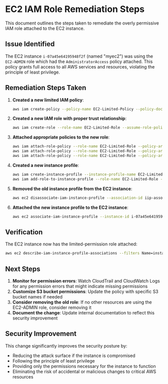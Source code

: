 # EC2 IAM Role Remediation Steps

This document outlines the steps taken to remediate the overly permissive IAM role attached to the EC2 instance.

## Issue Identified

The EC2 instance `i-07a45e64195948f2f` (named "myec2") was using the `EC2-ADMIN` role which had the `AdministratorAccess` policy attached. This policy grants full access to all AWS services and resources, violating the principle of least privilege.

## Remediation Steps Taken

1. **Created a new limited IAM policy**:
   ```bash
   aws iam create-policy --policy-name EC2-Limited-Policy --policy-document file://ec2-limited-policy.json
   ```

2. **Created a new IAM role with proper trust relationship**:
   ```bash
   aws iam create-role --role-name EC2-Limited-Role --assume-role-policy-document file://ec2-limited-trust-policy.json
   ```

3. **Attached appropriate policies to the new role**:
   ```bash
   aws iam attach-role-policy --role-name EC2-Limited-Role --policy-arn arn:aws:iam::384612698411:policy/EC2-Limited-Policy
   aws iam attach-role-policy --role-name EC2-Limited-Role --policy-arn arn:aws:iam::aws:policy/AmazonSSMManagedInstanceCore
   aws iam attach-role-policy --role-name EC2-Limited-Role --policy-arn arn:aws:iam::aws:policy/AmazonSSMPatchAssociation
   ```

4. **Created a new instance profile**:
   ```bash
   aws iam create-instance-profile --instance-profile-name EC2-Limited-Profile
   aws iam add-role-to-instance-profile --role-name EC2-Limited-Role --instance-profile-name EC2-Limited-Profile
   ```

5. **Removed the old instance profile from the EC2 instance**:
   ```bash
   aws ec2 disassociate-iam-instance-profile --association-id iip-assoc-04714c7dd0b0feb7a
   ```

6. **Attached the new instance profile to the EC2 instance**:
   ```bash
   aws ec2 associate-iam-instance-profile --instance-id i-07a45e64195948f2f --iam-instance-profile Name=EC2-Limited-Profile
   ```

## Verification

The EC2 instance now has the limited-permission role attached:
```bash
aws ec2 describe-iam-instance-profile-associations --filters Name=instance-id,Values=i-07a45e64195948f2f
```

## Next Steps

1. **Monitor for permission errors**: Watch CloudTrail and CloudWatch Logs for any permission errors that might indicate missing permissions
2. **Customize S3 bucket permissions**: Update the policy with specific S3 bucket names if needed
3. **Consider removing the old role**: If no other resources are using the EC2-ADMIN role, consider removing it
4. **Document the change**: Update internal documentation to reflect this security improvement

## Security Improvement

This change significantly improves the security posture by:
- Reducing the attack surface if the instance is compromised
- Following the principle of least privilege
- Providing only the permissions necessary for the instance to function
- Eliminating the risk of accidental or malicious changes to critical AWS resources

